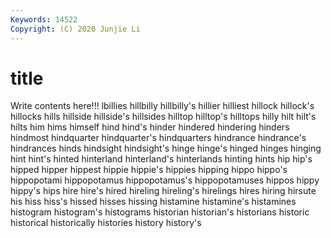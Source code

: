```yaml
---
Keywords: 14522
Copyright: (C) 2020 Junjie Li
---
```


# title

Write contents here!!!
lbillies 
hillbilly
hillbilly's 
hillier 
hilliest 
hillock 
hillock's 
hillocks 
hills 
hillside 
hillside's 
hillsides
hilltop 
hilltop's 
hilltops 
hilly 
hilt 
hilt's 
hilts 
him 
hims 
himself
hind 
hind's 
hinder 
hindered 
hindering 
hinders 
hindmost 
hindquarter 
hindquarter's 
hindquarters
hindrance 
hindrance's 
hindrances 
hinds 
hindsight 
hindsight's 
hinge 
hinge's 
hinged 
hinges
hinging 
hint 
hint's 
hinted 
hinterland 
hinterland's 
hinterlands 
hinting 
hints 
hip
hip's 
hipped 
hipper 
hippest 
hippie 
hippie's 
hippies 
hipping 
hippo 
hippo's
hippopotami 
hippopotamus 
hippopotamus's 
hippopotamuses 
hippos 
hippy 
hippy's 
hips 
hire 
hire's
hired 
hireling 
hireling's 
hirelings 
hires 
hiring 
hirsute 
his 
hiss 
hiss's
hissed 
hisses 
hissing 
histamine 
histamine's 
histamines 
histogram 
histogram's 
histograms 
historian
historian's 
historians 
historic 
historical 
historically 
histories 
history 
history's 
